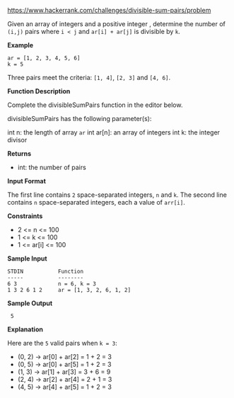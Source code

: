 https://www.hackerrank.com/challenges/divisible-sum-pairs/problem


Given an array of integers and a positive integer , determine the number of `(i,j)` pairs where `i < j` and `ar[i] + ar[j]` is divisible by `k`.

**Example**
```
ar = [1, 2, 3, 4, 5, 6]
k = 5
```

Three pairs meet the criteria: `[1, 4]`, `[2, 3]` and `[4, 6]`.

**Function Description**

Complete the divisibleSumPairs function in the editor below.

divisibleSumPairs has the following parameter(s):

int n: the length of array `ar`
int ar[n]: an array of integers
int k: the integer divisor

**Returns**
- int: the number of pairs

**Input Format**

The first line contains `2` space-separated integers, `n` and `k`.
The second line contains `n` space-separated integers, each a value of `arr[i]`.

**Constraints**
+ 2 <= n <= 100
+ 1 <= k <= 100
+ 1 <= ar[i] <= 100

**Sample Input**
```
STDIN           Function
-----           --------
6 3             n = 6, k = 3
1 3 2 6 1 2     ar = [1, 3, 2, 6, 1, 2]
```

**Sample Output**
```
 5
```

**Explanation**

Here are the `5` valid pairs when `k = 3`:
+ (0, 2) -> ar[0] + ar[2] = 1 + 2 = 3
+ (0, 5) -> ar[0] + ar[5] = 1 + 2 = 3
+ (1, 3) -> ar[1] + ar[3] = 3 + 6 = 9
+ (2, 4) -> ar[2] + ar[4] = 2 + 1 = 3
+ (4, 5) -> ar[4] + ar[5] = 1 + 2 = 3